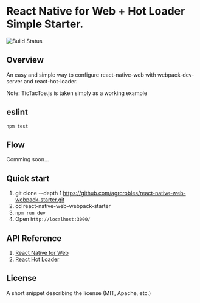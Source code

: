 # React Native for Web + Hot Loader Simple Starter.

![Build Status](https://api.travis-ci.org/agrcrobles/react-native-web-webpack-starter.svg?master)

## Overview
An easy and simple way to configure react-native-web with webpack-dev-server and react-hot-loader.

Note: TicTacToe.js is taken simply as a working example

## eslint

`npm test`

## Flow

Comming soon...

## Quick start
1. git clone --depth 1 https://github.com/agrcrobles/react-native-web-webpack-starter.git
2. cd react-native-web-webpack-starter
3. `npm run dev`
4. Open `http://localhost:3000/`

## API Reference

1. [React Native for Web](https://github.com/necolas/react-native-web)
2. [React Hot Loader](https://github.com/gaearon/react-hot-loader)

## License

A short snippet describing the license (MIT, Apache, etc.)
